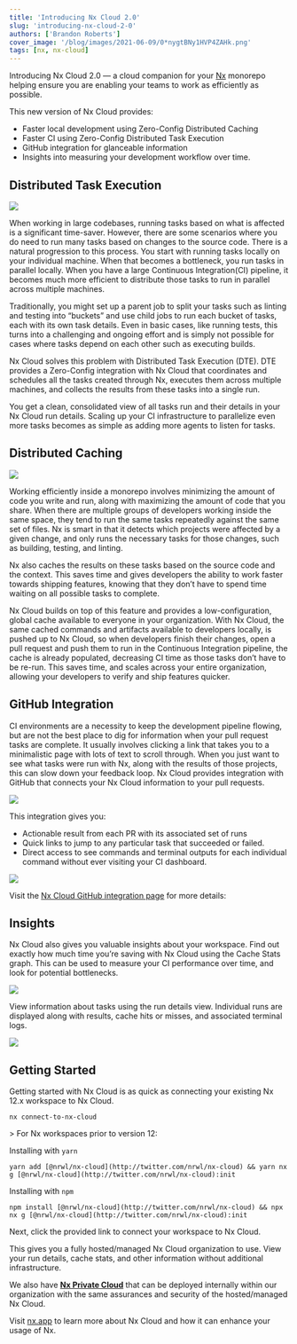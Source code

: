 ```yaml
---
title: 'Introducing Nx Cloud 2.0'
slug: 'introducing-nx-cloud-2-0'
authors: ['Brandon Roberts']
cover_image: '/blog/images/2021-06-09/0*nygtBNy1HVP4ZAHk.png'
tags: [nx, nx-cloud]
---
```


Introducing Nx Cloud 2.0 — a cloud companion for your [Nx](https://nx.dev) monorepo helping ensure you are enabling your teams to work as efficiently as possible.

This new version of Nx Cloud provides:

- Faster local development using Zero-Config Distributed Caching
- Faster CI using Zero-Config Distributed Task Execution
- GitHub integration for glanceable information
- Insights into measuring your development workflow over time.

## **Distributed Task Execution**

![](/blog/images/2021-06-09/0*7zNXci4baO5Xia27.avif)

When working in large codebases, running tasks based on what is affected is a significant time-saver. However, there are some scenarios where you do need to run many tasks based on changes to the source code. There is a natural progression to this process. You start with running tasks locally on your individual machine. When that becomes a bottleneck, you run tasks in parallel locally. When you have a large Continuous Integration(CI) pipeline, it becomes much more efficient to distribute those tasks to run in parallel across multiple machines.

Traditionally, you might set up a parent job to split your tasks such as linting and testing into “buckets” and use child jobs to run each bucket of tasks, each with its own task details. Even in basic cases, like running tests, this turns into a challenging and ongoing effort and is simply not possible for cases where tasks depend on each other such as executing builds.

Nx Cloud solves this problem with Distributed Task Execution (DTE). DTE provides a Zero-Config️ integration with Nx Cloud that coordinates and schedules all the tasks created through Nx, executes them across multiple machines, and collects the results from these tasks into a single run.

You get a clean, consolidated view of all tasks run and their details in your Nx Cloud run details. Scaling up your CI infrastructure to parallelize even more tasks becomes as simple as adding more agents to listen for tasks.

## **Distributed Caching**

![](/blog/images/2021-06-09/0*RFEruPo843tiJ9em.avif)

Working efficiently inside a monorepo involves minimizing the amount of code you write and run, along with maximizing the amount of code that you share. When there are multiple groups of developers working inside the same space, they tend to run the same tasks repeatedly against the same set of files. Nx is smart in that it detects which projects were affected by a given change, and only runs the necessary tasks for those changes, such as building, testing, and linting.

Nx also caches the results on these tasks based on the source code and the context. This saves time and gives developers the ability to work faster towards shipping features, knowing that they don’t have to spend time waiting on all possible tasks to complete.

Nx Cloud builds on top of this feature and provides a low-configuration, global cache available to everyone in your organization. With Nx Cloud, the same cached commands and artifacts available to developers locally, is pushed up to Nx Cloud, so when developers finish their changes, open a pull request and push them to run in the Continuous Integration pipeline, the cache is already populated, decreasing CI time as those tasks don’t have to be re-run. This saves time, and scales across your entire organization, allowing your developers to verify and ship features quicker.

## **GitHub Integration**

CI environments are a necessity to keep the development pipeline flowing, but are not the best place to dig for information when your pull request tasks are complete. It usually involves clicking a link that takes you to a minimalistic page with lots of text to scroll through. When you just want to see what tasks were run with Nx, along with the results of those projects, this can slow down your feedback loop. Nx Cloud provides integration with GitHub that connects your Nx Cloud information to your pull requests.

![](/blog/images/2021-06-09/0*SSvYNNHgrxaC3io3.avif)

This integration gives you:

- Actionable result from each PR with its associated set of runs
- Quick links to jump to any particular task that succeeded or failed.
- Direct access to see commands and terminal outputs for each individual command without ever visiting your CI dashboard.

![](/blog/images/2021-06-09/0*DEBUlKNNgapopEbr.avif)

Visit the [Nx Cloud GitHub integration page](https://github.com/marketplace/official-nx-cloud-app) for more details:

## **Insights**

Nx Cloud also gives you valuable insights about your workspace. Find out exactly how much time you’re saving with Nx Cloud using the Cache Stats graph. This can be used to measure your CI performance over time, and look for potential bottlenecks.

![](/blog/images/2021-06-09/0*MVc1580YGm6XD1LS.avif)

View information about tasks using the run details view. Individual runs are displayed along with results, cache hits or misses, and associated terminal logs.

![](/blog/images/2021-06-09/0*6BX0pY_CQEFGiCut.avif)

## **Getting Started**

Getting started with Nx Cloud is as quick as connecting your existing Nx 12.x workspace to Nx Cloud.

```
nx connect-to-nx-cloud
```

\> For Nx workspaces prior to version 12:

Installing with `yarn`

```shell
yarn add [@nrwl/nx-cloud](http://twitter.com/nrwl/nx-cloud) && yarn nx g [@nrwl/nx-cloud](http://twitter.com/nrwl/nx-cloud):init
```

Installing with `npm`

```shell
npm install [@nrwl/nx-cloud](http://twitter.com/nrwl/nx-cloud) && npx nx g [@nrwl/nx-cloud](http://twitter.com/nrwl/nx-cloud):init
```

Next, click the provided link to connect your workspace to Nx Cloud.

This gives you a fully hosted/managed Nx Cloud organization to use. View your run details, cache stats, and other information without additional infrastructure.

We also have [**Nx Private Cloud**](https://nx.app/private-cloud) that can be deployed internally within our organization with the same assurances and security of the hosted/managed Nx Cloud.

Visit [nx.app](https://nx.dev/nx-cloud) to learn more about Nx Cloud and how it can enhance your usage of Nx.
